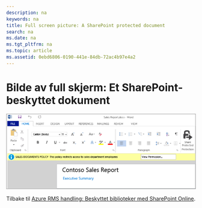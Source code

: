 ```yaml
---
description: na
keywords: na
title: Full screen picture: A SharePoint protected document
search: na
ms.date: na
ms.tgt_pltfrm: na
ms.topic: article
ms.assetid: 0ebd6806-0190-441e-84db-72ac4b97e4a2
---
```

# Bilde av full skjerm: Et SharePoint-beskyttet dokument
![](../Image/AzRMS_StoryboardSPO_3.png)

Tilbake til [Azure RMS handling: Beskyttet biblioteker med SharePoint Online](http://technet.microsoft.com/library/jj585026.aspx).

